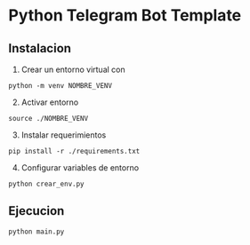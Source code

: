 # Python Telegram Bot Template

## Instalacion
1. Crear un entorno virtual con
```
python -m venv NOMBRE_VENV
``` 

2. Activar entorno
```
source ./NOMBRE_VENV
```

3. Instalar requerimientos
```
pip install -r ./requirements.txt
```

4. Configurar variables de entorno
```
python crear_env.py
```

## Ejecucion

```
python main.py
```